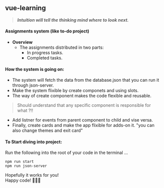 ## vue-learning
> ***Intuition will tell the thinking mind where to look next.***

#### Assignments system (like to-do project)  

- **Overview**
  + The assignments distributed in two parts:
    * In progress tasks.
    * Completed tasks.
  

#### How the system is going on:
- The system will fetch the data from the database.json that you can run it through json-server.
- Make the system flixible by create componets and using slots.
- The way of create component makes the code flexible and reusable. 
> Should understand that any specific component is responsible for what ?!!
- Add listner for events from parent component to child and vise versa.
- Finally, create cards and make the app flixible for adds-on it. "you can also change themes and exit card"

#### To Start diving into project:
Run the following into the root of your code in the terminal ...
```
npm run start
npm run json-server
```
Hopefully it works for you!<br />
Happy code! :man_technologist::fire:
